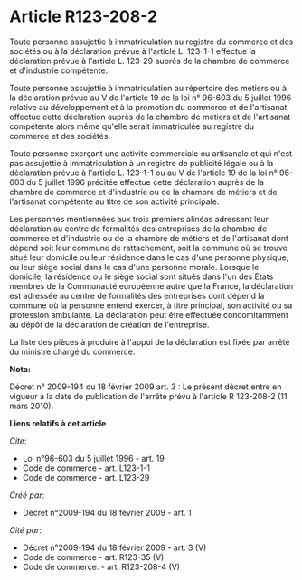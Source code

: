 # Article R123-208-2

Toute personne assujettie à immatriculation au registre du commerce et des sociétés ou à la déclaration prévue à l'article L.
123-1-1 effectue la déclaration prévue à l'article L. 123-29 auprès de la chambre de commerce et d'industrie compétente. 

Toute personne assujettie à immatriculation au répertoire des métiers ou à la déclaration prévue au V de l'article 19 de la
loi n° 96-603 du 5 juillet 1996 relative au développement et à la promotion du commerce et de l'artisanat effectue cette
déclaration auprès de la chambre de métiers et de l'artisanat compétente alors même qu'elle serait immatriculée au registre
du commerce et des sociétés. 

Toute personne exerçant une activité commerciale ou artisanale et qui n'est pas assujettie à immatriculation à un registre de
publicité légale ou à la déclaration prévue à l'article L. 123-1-1 ou au V de l'article 19 de la loi n° 96-603 du 5 juillet
1996 précitée effectue cette déclaration auprès de la chambre de commerce et d'industrie ou de la chambre de métiers et de
l'artisanat compétente au titre de son activité principale. 

Les personnes mentionnées aux trois premiers alinéas adressent leur déclaration au centre de formalités des entreprises de la
chambre de commerce et d'industrie ou de la chambre de métiers et de l'artisanat dont dépend soit leur commune de
rattachement, soit la commune où se trouve situé leur domicile ou leur résidence dans le cas d'une personne physique, ou leur
siège social dans le cas d'une personne morale. Lorsque le domicile, la résidence ou le siège social sont situés dans l'un
des Etats membres de la Communauté européenne autre que la France, la déclaration est adressée au centre de formalités des
entreprises dont dépend la commune où la personne entend exercer, à titre principal, son activité ou sa profession ambulante.
La déclaration peut être effectuée concomitamment au dépôt de la déclaration de création de l'entreprise. 

La liste des pièces à produire à l'appui de la déclaration est fixée par arrêté du ministre chargé du commerce.

**Nota:**

Décret n° 2009-194 du 18 février 2009 art. 3 : Le présent décret entre en vigueur à la date de publication de l'arrêté prévu
à l'article       R 123-208-2 (11 mars 2010).

**Liens relatifs à cet article**

_Cite_:

  - Loi n°96-603 du 5 juillet 1996 - art. 19
  - Code de commerce - art. L123-1-1
  - Code de commerce - art. L123-29

_Créé par_:

  - Décret n°2009-194 du 18 février 2009 - art. 1

_Cité par_:

  - Décret n°2009-194 du 18 février 2009 - art. 3 (V)
  - Code de commerce - art. R123-35 (V)
  - Code de commerce. - art. R123-208-4 (V)
